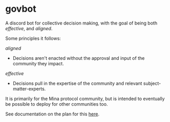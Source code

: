 # govbot

A discord bot for collective decision making, with the goal of being both *effective*, and *aligned*.

Some principles it follows:

*aligned*

- Decisions aren't enacted without the approval and input of the community they impact.

*effective*

- Decisions pull in the expertise of the community and relevant subject-matter-experts.

It is primarily for the Mina protocol community, but is intended to eventually be possible to deploy for other communities too.

See documentation on the plan for this [here](https://docs.google.com/document/d/1aNGYqRoUVXtOw8aef9mSQHHSIvG2thnrxMw7FCB_AhM/edit).
